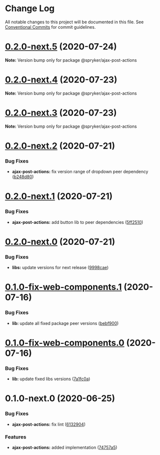 # Change Log

All notable changes to this project will be documented in this file.
See [Conventional Commits](https://conventionalcommits.org) for commit guidelines.

# [0.2.0-next.5](https://github.com/spryker/ui-components/compare/@spryker/ajax-post-actions@0.2.0-next.4...@spryker/ajax-post-actions@0.2.0-next.5) (2020-07-24)

**Note:** Version bump only for package @spryker/ajax-post-actions





# [0.2.0-next.4](https://github.com/spryker/ui-components/compare/@spryker/ajax-post-actions@0.2.0-next.3...@spryker/ajax-post-actions@0.2.0-next.4) (2020-07-23)

**Note:** Version bump only for package @spryker/ajax-post-actions





# [0.2.0-next.3](https://github.com/spryker/ui-components/compare/@spryker/ajax-post-actions@0.2.0-next.2...@spryker/ajax-post-actions@0.2.0-next.3) (2020-07-23)

**Note:** Version bump only for package @spryker/ajax-post-actions





# [0.2.0-next.2](https://github.com/spryker/ui-components/compare/@spryker/ajax-post-actions@0.2.0-next.1...@spryker/ajax-post-actions@0.2.0-next.2) (2020-07-21)


### Bug Fixes

* **ajax-post-actions:** fix version range of dropdown peer dependency ([b248d80](https://github.com/spryker/ui-components/commit/b248d80e160c90dc5b590b1a41bb9b8bb3af81db))





# [0.2.0-next.1](https://github.com/spryker/ui-components/compare/@spryker/ajax-post-actions@0.2.0-next.0...@spryker/ajax-post-actions@0.2.0-next.1) (2020-07-21)


### Bug Fixes

* **ajax-post-actions:** add button lib to peer dependencies ([5ff2510](https://github.com/spryker/ui-components/commit/5ff251029c80404cd9e97131d6f3debd376c67fc))





# [0.2.0-next.0](https://github.com/spryker/ui-components/compare/@spryker/ajax-post-actions@0.2.0-fix-web-components.0...@spryker/ajax-post-actions@0.2.0-next.0) (2020-07-21)


### Bug Fixes

* **libs:** update versions for next release ([9998cae](https://github.com/spryker/ui-components/commit/9998cae9b2ab631607c0d33fa546363313bfd6aa))





# [0.1.0-fix-web-components.1](https://github.com/spryker/ui-components/compare/@spryker/ajax-post-actions@0.1.0-fix-web-components.0...@spryker/ajax-post-actions@0.1.0-fix-web-components.1) (2020-07-16)


### Bug Fixes

* **lib:** update all fixed package peer versions ([bebf900](https://github.com/spryker/ui-components/commit/bebf900c4867617f4dd0032a554037827ecdbda6))





# [0.1.0-fix-web-components.0](https://github.com/spryker/ui-components/compare/@spryker/ajax-post-actions@0.1.0-next.0...@spryker/ajax-post-actions@0.1.0-fix-web-components.0) (2020-07-16)


### Bug Fixes

* **lib:** update fixed libs versions ([7a1fc0a](https://github.com/spryker/ui-components/commit/7a1fc0aaf1b949ef0886f7e2b8c54591f4867a77))





# 0.1.0-next.0 (2020-06-25)


### Bug Fixes

* **ajax-post-actions:** fix lint ([6132904](https://github.com/spryker/ui-components/commit/6132904afa1028dbf16bb464b86d4299bb6a0f6b))


### Features

* **ajax-post-actions:** added implementation ([74757a5](https://github.com/spryker/ui-components/commit/74757a526b0e0f10e869bf81566619af46d35a9b))
